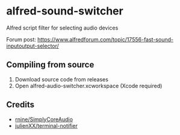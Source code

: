 # alfred-sound-switcher
Alfred script filter for selecting audio devices

Forum post: https://www.alfredforum.com/topic/17556-fast-sound-inputoutput-selector/

## Compiling from source
1. Download source code from releases
2. Open alfred-audio-switcher.xcworkspace (Xcode required)

## Credits
- [rnine/SimplyCoreAudio](https://github.com/rnine/SimplyCoreAudio)
- [julienXX/terminal-notifier](https://github.com/julienXX/terminal-notifier)
